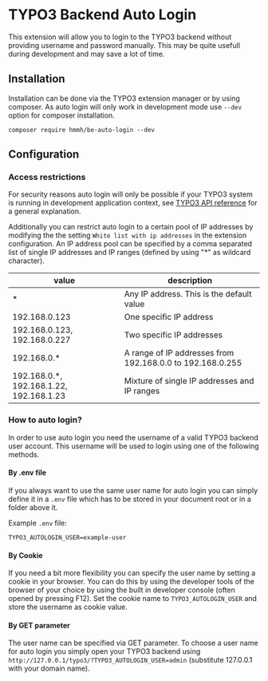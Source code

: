 # TYPO3 Backend Auto Login

This extension will allow you to login to the TYPO3 backend without providing username and password manually. This may
be quite usefull during development and may save a lot of time. 
 
## Installation

Installation can be done via the TYPO3 extension manager or by using composer. As auto login will only work in development mode
use `--dev` option for composer installation.

    composer require hmmh/be-auto-login --dev

## Configuration

### Access restrictions

For security reasons auto login will only be possible if your TYPO3 system is running in development application context,
see [TYPO3 API reference](https://docs.typo3.org/typo3cms/CoreApiReference/latest/ApiOverview/Bootstrapping/Index.html#application-context)
for a general explanation.

Additionally you can restrict auto login to a certain pool of IP addresses by modifying the the setting
`White list with ip addresses` in the extension configuration. An IP address pool can be specified by a comma separated
list of single IP addresses and IP ranges (defined by using "*" as wildcard character).
   
| value | description | 
|---|---|
| *                                       | Any IP address. This is the default value  |
| 192.168.0.123                           | One specific IP address |
| 192.168.0.123, 192.168.0.227            | Two specific IP addresses |
| 192.168.0.*                             | A range of IP addresses from 192.168.0.0 to 192.168.0.255 |
| 192.168.0.*, 192.168.1.22, 192.168.1.23 | Mixture of single IP addresses and IP ranges |
### How to auto login?

In order to use auto login you need the username of a valid TYPO3 backend user account. This username will
be used to login using one of the following methods. 

#### By .env file

If you always want to use the same user name for auto login you can simply define it in a `.env` file which
has to be stored in your document root or in a folder above it.

Example `.env` file:

    TYPO3_AUTOLOGIN_USER=example-user

#### By Cookie

If you need a bit more flexibility you can specify the user name by setting a cookie in your browser.
You can do this by using the developer tools of the browser of your choice by using the built in developer
console (often opened by pressing F12). Set the cookie name to `TYPO3_AUTOLOGIN_USER` and store the username as
cookie value.

#### By GET parameter

The user name can be specified via GET parameter. To choose a user name for auto login you simply open your
TYPO3 backend using ` http://127.0.0.1/typo3/?TYPO3_AUTOLOGIN_USER=admin` (substitute 127.0.0.1 with your domain name).
